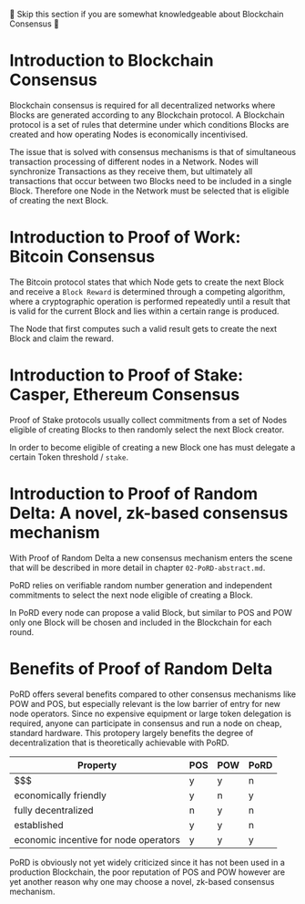 :space_invader: Skip this section if you are somewhat knowledgeable about Blockchain Consensus :space_invader:

# Introduction to Blockchain Consensus

Blockchain consensus is required for all decentralized networks where Blocks are generated according to any Blockchain protocol. A Blockchain protocol is a set of rules that determine under which conditions Blocks are created and how operating Nodes is economically incentivised.

The issue that is solved with consensus mechanisms is that of simultaneous transaction processing of different nodes in a Network. Nodes will synchronize Transactions as they receive them, but ultimately all transactions that occur between two Blocks need to be included in a single Block. Therefore one Node in the Network must be selected that is eligible of creating the next Block. 

# Introduction to Proof of Work: Bitcoin Consensus

The Bitcoin protocol states that which Node gets to create the next Block and receive a `Block Reward` is determined through a competing algorithm, where a cryptographic operation is performed repeatedly until a result that is valid for the current Block and lies within a certain range is produced. 

The Node that first computes such a valid result gets to create the next Block and claim the reward.

# Introduction to Proof of Stake: Casper, Ethereum Consensus

Proof of Stake protocols usually collect commitments from a set of Nodes eligible of creating Blocks to then randomly select the next Block creator. 

In order to become eligible of creating a new Block one has must delegate a certain Token threshold / `stake`.

# Introduction to Proof of Random Delta: A novel, zk-based consensus mechanism

With Proof of Random Delta a new consensus mechanism enters the scene that will be described in more detail in chapter `02-PoRD-abstract.md`. 

PoRD relies on verifiable random number generation and independent commitments to select the next node eligible of creating a Block. 

In PoRD every node can propose a valid Block, but similar to POS and POW only one Block will be chosen and included in the Blockchain for each round.

# Benefits of Proof of Random Delta 

PoRD offers several benefits compared to other consensus mechanisms like POW and POS, but especially relevant is the low barrier of entry for new node operators. Since no expensive equipment or large token delegation is required, anyone can participate in consensus and run a node on cheap, standard hardware. This protopery largely benefits the degree of decentralization that is theoretically achievable with PoRD.

| Property | POS | POW | PoRD |
|---|---|---|---|
| $$$ | y | y | n |
| economically friendly | y | n | y |
| fully decentralized | n | y | n |
| established | y | y | n |
| economic incentive for node operators | y | y | y |

PoRD is obviously not yet widely criticized since it has not been used in a production Blockchain, the poor reputation of POS and POW however are yet another reason why one may choose a novel, zk-based consensus mechanism.
